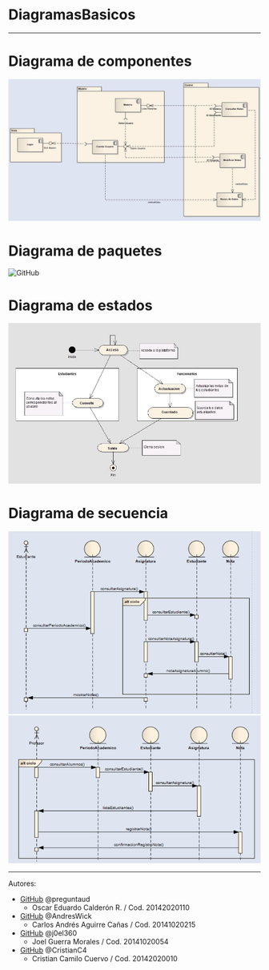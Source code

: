 # DiagramasBasicos
---

 # Diagrama de componentes
 ![GitHub](/Diagrama%20Componentes.JPG)
 # Diagrama de paquetes
 ![GitHub](/D%20Paquetes.JPG)
 # Diagrama de estados
 ![GitHub](/Diagrama%20de%20estado.JPG)
 # Diagrama de secuencia
 ![GitHub](/Diagrama%20de%20secuencia_%20mostrar%20notas.PNG)
 ![GitHub](/Diagrama%20de%20secuencia_%20registrar%20notas.PNG)
 
 ---
 
  Autores:
*  [GitHub](https://github.com/preguntaud)
    @preguntaud
    - Oscar Eduardo Calderón R.
    / Cod. 20142020110
*  [GitHub](https://github.com/AndresWick)
    @AndresWick
    - Carlos Andrés Aguirre Cañas
    / Cod. 20141020215
*  [GitHub](https://github.com/j0el360)
    @j0el360
    - Joel Guerra Morales
    / Cod. 20141020054
*  [GitHub](https://github.com/CristianC4)
    @CristianC4
    - Cristian Camilo Cuervo
    / Cod. 20142020010
